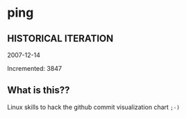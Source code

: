 # ping

## HISTORICAL ITERATION
2007-12-14

Incremented: 3847

## What is this?? 
Linux skills to hack the github commit visualization chart `;-)`
